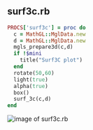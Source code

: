 
## surf3c.rb

```ruby
PROCS['surf3c'] = proc do
  c = MathGL::MglData.new
  d = MathGL::MglData.new
  mgls_prepare3d(c,d)
  if !$mini
    title("Surf3C plot")
  end
  rotate(50,60)
  light(true)
  alpha(true)
  box()
  surf_3c(c,d)
end
```
![image of surf3c.rb](https://raw.github.com/masa16/ruby-mathgl-sample/master/samples/surf3c/surf3c.png)
